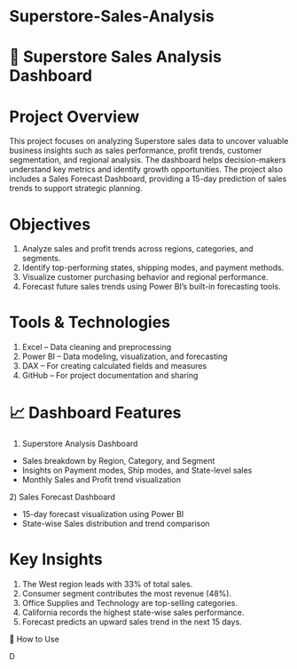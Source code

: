 # Superstore-Sales-Analysis
# 🏪 Superstore Sales Analysis Dashboard
# Project Overview
This project focuses on analyzing Superstore sales data to uncover valuable business insights such as sales performance, profit trends, customer segmentation, and regional analysis. The dashboard helps decision-makers understand key metrics and identify growth opportunities.
The project also includes a Sales Forecast Dashboard, providing a 15-day prediction of sales trends to support strategic planning.

# Objectives
1) Analyze sales and profit trends across regions, categories, and segments.
2) Identify top-performing states, shipping modes, and payment methods.
3) Visualize customer purchasing behavior and regional performance.
4) Forecast future sales trends using Power BI’s built-in forecasting tools.

# Tools & Technologies
1) Excel – Data cleaning and preprocessing
2) Power BI – Data modeling, visualization, and forecasting
3) DAX – For creating calculated fields and measures
4) GitHub – For project documentation and sharing

# 📈 Dashboard Features
1) Superstore Analysis Dashboard
- Sales breakdown by Region, Category, and Segment
- Insights on Payment modes, Ship modes, and State-level sales
- Monthly Sales and Profit trend visualization

2️) Sales Forecast Dashboard
- 15-day forecast visualization using Power BI
- State-wise Sales distribution and trend comparison

# Key Insights
1) The West region leads with 33% of total sales.
2) Consumer segment contributes the most revenue (48%).
3) Office Supplies and Technology are top-selling categories.
4) California records the highest state-wise sales performance.
5) Forecast predicts an upward sales trend in the next 15 days.

🚀 How to Use

D
